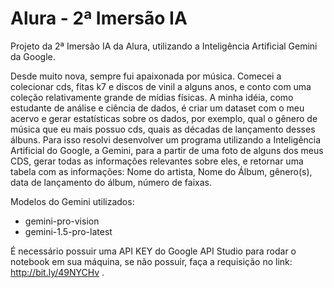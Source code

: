 # Alura - 2ª Imersão IA
Projeto da 2ª Imersão IA da Alura, utilizando a Inteligência Artificial Gemini da Google.

 Desde muito nova, sempre fui apaixonada por música. Comecei a colecionar cds, fitas k7 e discos de vinil a alguns anos, e conto com uma coleção relativamente grande de mídias físicas. A minha idéia, como estudante de análise e ciência de dados, é criar um dataset com o meu acervo e gerar estatísticas sobre os dados, por exemplo, qual o gênero de música que eu mais possuo cds, quais as décadas de lançamento desses álbuns. Para isso resolvi desenvolver um programa utilizando a Inteligência Artificial do Google, a Gemini, para a partir de uma foto de alguns dos meus CDS, gerar todas as informações relevantes sobre eles, e retornar uma tabela com as informações: Nome do artista, Nome do Álbum, gênero(s), data de lançamento do álbum, número de faixas.

 Modelos do Gemini utilizados:
* gemini-pro-vision
* gemini-1.5-pro-latest

 É necessário possuir uma API KEY do Google API Studio para rodar o notebook em sua máquina, se não possuir, faça a requisição no link: http://bit.ly/49NYCHv .
